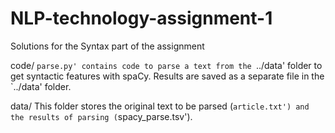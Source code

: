 # NLP-technology-assignment-1
Solutions for the Syntax part of the assignment

code/
`parse.py' contains code to parse a text from the `../data' folder to get syntactic features with spaCy.
Results are saved as a separate file in the `../data' folder.

data/
This folder stores the original text to be parsed (`article.txt') and the results of parsing (`spacy_parse.tsv').
